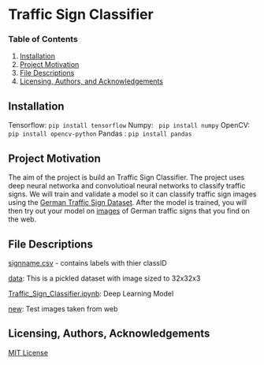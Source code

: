 # Traffic Sign Classifier

### Table of Contents
1. [Installation](#installation)
2. [Project Motivation](#motivation)
3. [File Descriptions](#files)
3. [Licensing, Authors, and Acknowledgements](#licensing)

## Installation <a name="installation"></a>

Tensorflow: ```pip install tensorflow```
Numpy: ``` pip install numpy```
OpenCV: ``` pip install opencv-python```
Pandas : ```pip install pandas```

## Project Motivation<a name="motivation"></a>
The aim of the project is build an Traffic Sign Classifier. The project uses deep neural networka and convolutioal neural networks to classify traffic signs. We will train and validate a model so it can classify traffic sign images using the [German Traffic Sign Dataset](data). After the model is trained, you will then try out your model on [images](new) of German traffic signs that you find on the web.

## File Descriptions <a name="files"></a>
[signname.csv](signnames.csv) - contains labels with thier classID

[data](data): This is a pickled dataset with image sized to 32x32x3

[Traffic_Sign_Classifier.ipynb](Traffic_Sign_Classifier.ipynb): Deep Learning Model

[new](new): Test images taken from web 
## Licensing, Authors, Acknowledgements<a name="licensing"></a> 
[MIT License](LICENSE)


